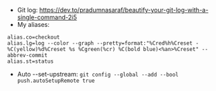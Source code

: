 * Git log: https://dev.to/pradumnasaraf/beautify-your-git-log-with-a-single-command-2i5
* My aliases:
```
alias.co=checkout
alias.lg=log --color --graph --pretty=format:"%Cred%h%Creset -%C(yellow)%d%Creset %s %Cgreen(%cr) %C(bold blue)<%an>%Creset" --abbrev-commit
alias.st=status
```

* Auto --set-upstream: `git config --global --add --bool push.autoSetupRemote true`

